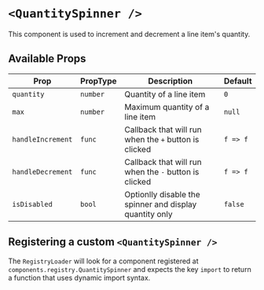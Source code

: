 # `<QuantitySpinner />`

This component is used to increment and decrement a line item's quantity.

## Available Props

| Prop              | PropType | Description                                             | Default  |
| ----------------- | -------- | ------------------------------------------------------- | -------- |
| `quantity`        | `number` | Quantity of a line item                                 | `0`      |
| `max`             | `number` | Maximum quantity of a line item                         | `null`   |
| `handleIncrement` | `func`   | Callback that will run when the `+` button is clicked   | `f => f` |
| `handleDecrement` | `func`   | Callback that will run when the `-` button is clicked   | `f => f` |
| `isDisabled`      | `bool`   | Optionlly disable the spinner and display quantity only | `false`  |

## Registering a custom `<QuantitySpinner />`

The `RegistryLoader` will look for a component registered at `components.registry.QuantitySpinner` and expects the key `import` to return a function that uses dynamic import syntax.
